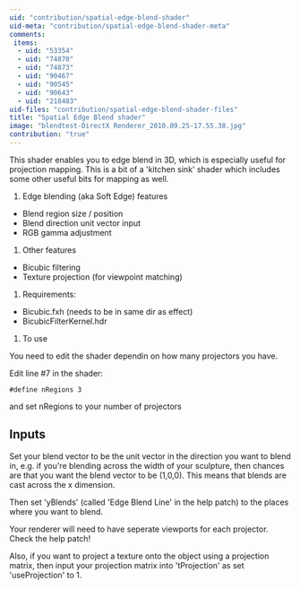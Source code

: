 ```yaml
---
uid: "contribution/spatial-edge-blend-shader"
uid-meta: "contribution/spatial-edge-blend-shader-meta"
comments: 
 items: 
  - uid: "53354"
  - uid: "74870"
  - uid: "74873"
  - uid: "90467"
  - uid: "90545"
  - uid: "90643"
  - uid: "218483"
uid-files: "contribution/spatial-edge-blend-shader-files"
title: "Spatial Edge Blend shader"
image: "blendtest-DirectX Renderer_2010.09.25-17.55.38.jpg"
contribution: "true"
---
```


This shader enables you to edge blend in 3D, which is especially useful for projection mapping. This is a bit of a 'kitchen sink' shader which includes some other useful bits for mapping as well.

1.  Edge blending (aka Soft Edge) features
* Blend region size / position
* Blend direction unit vector input
* RGB gamma adjustment

1.  Other features
* Bicubic filtering
* Texture projection (for viewpoint matching)

1.  Requirements:
* Bicubic.fxh (needs to be in same dir as effect)
* BicubicFilterKernel.hdr


1.  To use
You need to edit the shader dependin on how many projectors you have.

Edit line #7 in the shader:
```
#define nRegions 3
```
and set nRegions to your number of projectors

##  Inputs
Set your blend vector to be the unit vector in the direction you want to blend in, e.g. if you're blending across the width of your sculpture, then chances are that you want the blend vector to be (1,0,0). This means that blends are cast across the x dimension.

Then set 'yBlends' (called 'Edge Blend Line' in the help patch) to the places where you want to blend.

Your renderer will need to have seperate viewports for each projector.
Check the help patch!

Also, if you want to project a texture onto the object using a projection matrix, then input your projection matrix into 'tProjection' as set 'useProjection' to 1.